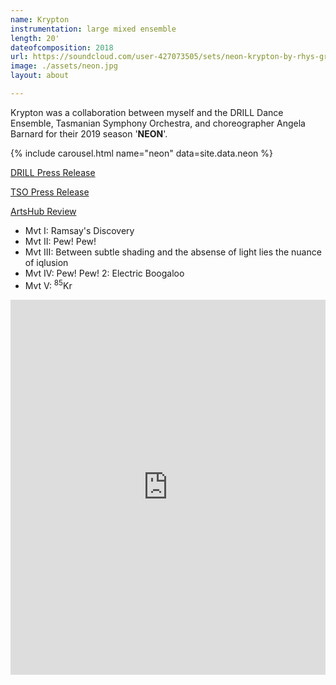 ```yaml
---
name: Krypton
instrumentation: large mixed ensemble
length: 20'
dateofcomposition: 2018
url: https://soundcloud.com/user-427073505/sets/neon-krypton-by-rhys-gray
image: ./assets/neon.jpg
layout: about

---
```

Krypton was a collaboration between myself and the DRILL Dance Ensemble, Tasmanian Symphony Orchestra, and choreographer Angela Barnard for their 2019 season '__NEON__'.

{% include carousel.html name="neon" data=site.data.neon %}

[DRILL Press Release](https://www.drillperformance.com/neon)

[TSO Press Release](https://www.tso.com.au/neon/)

[ArtsHub Review](https://performing.artshub.com.au/news-article/reviews/performing-arts/robert-jarman/review-neon-drill-tas-258631)

* Mvt I: Ramsay's Discovery
* Mvt II: Pew! Pew!
* Mvt III: Between subtle shading and the absense of light lies the nuance of iqlusion
* Mvt IV: Pew! Pew! 2: Electric Boogaloo
* Mvt V: <sup>85</sup>Kr

<iframe width="100%" height="600" scrolling="no" frameborder="no" allow="autoplay" src="https://w.soundcloud.com/player/?url=https%3A//api.soundcloud.com/playlists/856293137&color=%23ababab&auto_play=true&hide_related=false&show_comments=true&show_user=true&show_reposts=false&show_teaser=true&visual=true"></iframe>